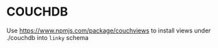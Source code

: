 
COUCHDB
=======

Use https://www.npmjs.com/package/couchviews to install views under ./couchdb into `linky` schema
